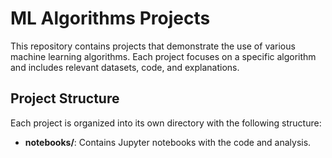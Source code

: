 # ML Algorithms Projects

This repository contains projects that demonstrate the use of various machine learning algorithms. Each project focuses on a specific algorithm and includes relevant datasets, code, and explanations.

## Project Structure

Each project is organized into its own directory with the following structure:

- **notebooks/**: Contains Jupyter notebooks with the code and analysis.
